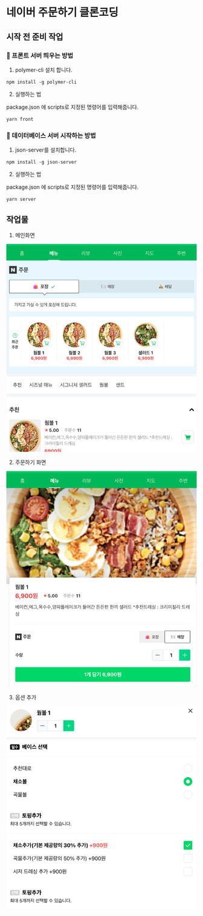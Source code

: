 # 네이버 주문하기 클론코딩

## 시작 전 준비 작업

### 📌 프론트 서버 띄우는 방법

1. polymer-cli 설치 합니다.

```
npm install -g polymer-cli
```

2. 실행하는 법

package.json 에 scripts로 지정된 명령어를 입력해줍니다.

```
yarn front
```

### 📌 데이터베이스 서버 시작하는 방법

1. json-server를 설치합니다.

```
npm install -g json-server
```

2. 실행하는 법

package.json 에 scripts로 지정된 명령어를 입력해줍니다.

```
yarn server
```

## 작업물

1. 메인화면

![main](./img/main.png)

2. 주문하기 화면

![order](./img/order.png)

3. 옵션 추가

![detail](./img/detail.png)
